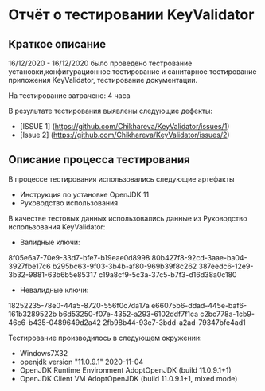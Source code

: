 # Отчёт о тестировании KeyValidator #
## Краткое описание ##
16/12/2020 - 16/12/2020 было проведено тестрование установки,конфигурационное тестирование и санитарное тестирование приложения KeyValidator, тестирование документации.

На тестирование затрачено: 4 часа

В результате тестирования выявлены следующие дефекты:

* [ISSUE 1] (https://github.com/Chikhareva/KeyValidator/issues/1)
* [Issue 2] (https://github.com/Chikhareva/KeyValidator/issues/2)


## Описание процесса тестирования ##
В процессе тестирования использовались следующие артефакты

* Инструкция по установке OpenJDK 11
* Руководство использования


В качестве тестовых данных использовались данные из Руководство использования KeyValidator:

* Валидные ключи:

8f05e6a7-70e9-33d7-bfe7-b19eae0d8998
80b427f8-92cd-3aae-ba04-3927fbe17c6
b295bc63-9f03-3b4b-af80-969b39f8c262
387eedc6-12e9-3b32-9881-63b6b5e85317
c19a8cf9-5c3a-37c5-b7f3-d16d38a0c180

* Невалидные ключи:

18252235-78e0-44a5-8720-556f0c7da17a
e66075b6-ddad-445e-baf6-161b3289522b
b6d53250-f07e-4352-a293-6102ddf7f1ca
c2bc778a-1cb9-46c6-b435-0489649d2a42
2fb98b44-93e7-3bdd-a2ad-79347bfe4ad1

Тестирование производилось в следующем окружении:

* Windows7X32
* openjdk version "11.0.9.1" 2020-11-04
* OpenJDK Runtime Environment AdoptOpenJDK (build 11.0.9.1+1)
* OpenJDK Client VM AdoptOpenJDK (build 11.0.9.1+1, mixed mode)
